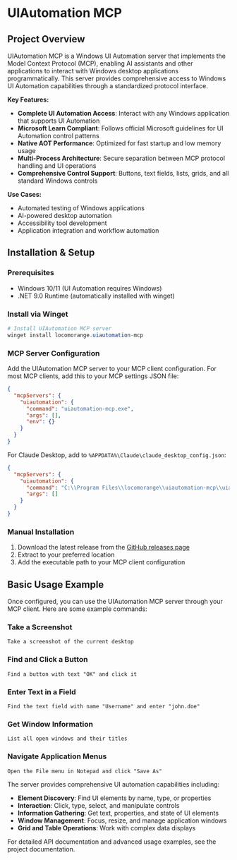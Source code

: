# UIAutomation MCP

## Project Overview

UIAutomation MCP is a Windows UI Automation server that implements the Model Context Protocol (MCP), enabling AI assistants and other applications to interact with Windows desktop applications programmatically. This server provides comprehensive access to Windows UI Automation capabilities through a standardized protocol interface.

**Key Features:**
- **Complete UI Automation Access**: Interact with any Windows application that supports UI Automation
- **Microsoft Learn Compliant**: Follows official Microsoft guidelines for UI Automation control patterns
- **Native AOT Performance**: Optimized for fast startup and low memory usage
- **Multi-Process Architecture**: Secure separation between MCP protocol handling and UI operations
- **Comprehensive Control Support**: Buttons, text fields, lists, grids, and all standard Windows controls

**Use Cases:**
- Automated testing of Windows applications
- AI-powered desktop automation
- Accessibility tool development
- Application integration and workflow automation

## Installation & Setup

### Prerequisites
- Windows 10/11 (UI Automation requires Windows)
- .NET 9.0 Runtime (automatically installed with winget)

### Install via Winget

```powershell
# Install UIAutomation MCP server
winget install locomorange.uiautomation-mcp
```

### MCP Server Configuration

Add the UIAutomation MCP server to your MCP client configuration. For most MCP clients, add this to your MCP settings JSON file:

```json
{
  "mcpServers": {
    "uiautomation": {
      "command": "uiautomation-mcp.exe",
      "args": [],
      "env": {}
    }
  }
}
```

For Claude Desktop, add to `%APPDATA%\Claude\claude_desktop_config.json`:

```json
{
  "mcpServers": {
    "uiautomation": {
      "command": "C:\\Program Files\\locomorange\\uiautomation-mcp\\uiautomation-mcp.exe",
      "args": []
    }
  }
}
```

### Manual Installation

1. Download the latest release from the [GitHub releases page](https://github.com/locomorange/uiautomation-mcp/releases)
2. Extract to your preferred location
3. Add the executable path to your MCP client configuration

## Basic Usage Example

Once configured, you can use the UIAutomation MCP server through your MCP client. Here are some example commands:

### Take a Screenshot
```
Take a screenshot of the current desktop
```

### Find and Click a Button
```
Find a button with text "OK" and click it
```

### Enter Text in a Field
```
Find the text field with name "Username" and enter "john.doe"
```

### Get Window Information
```
List all open windows and their titles
```

### Navigate Application Menus
```
Open the File menu in Notepad and click "Save As"
```

The server provides comprehensive UI automation capabilities including:
- **Element Discovery**: Find UI elements by name, type, or properties
- **Interaction**: Click, type, select, and manipulate controls
- **Information Gathering**: Get text, properties, and state of UI elements
- **Window Management**: Focus, resize, and manage application windows
- **Grid and Table Operations**: Work with complex data displays

For detailed API documentation and advanced usage examples, see the project documentation.